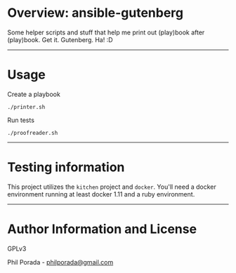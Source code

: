 # Overview: ansible-gutenberg

Some helper scripts and stuff that help me print out (play)book after (play)book. Get it. Gutenberg. Ha! :D

- - - -

# Usage

Create a playbook

    ./printer.sh

Run tests

    ./proofreader.sh

- - - -

# Testing information

This project utilizes the `kitchen` project and `docker`. You'll need a docker environment running at least docker 1.11 and a ruby environment.

- - - -

# Author Information and License

GPLv3

Phil Porada - philporada@gmail.com
